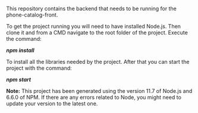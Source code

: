 This repository contains the backend that needs to be running for the phone-catalog-front.

To get the project running you will need to have installed Node.js. Then clone it and from a CMD navigate to the root folder of the project. Execute the command:

***npm install***

To install all the libraries needed by the project. After that you can start the project with the command:

***npm start***

**Note:** This project has been generated using the version 11.7 of Node.js and 6.6.0 of NPM. If there are any errors related to Node, you might need to update your version to the latest one.
